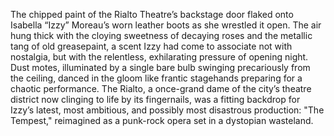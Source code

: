 The chipped paint of the Rialto Theatre’s backstage door flaked onto Isabella “Izzy” Moreau’s worn leather boots as she wrestled it open.  The air hung thick with the cloying sweetness of decaying roses and the metallic tang of old greasepaint, a scent Izzy had come to associate not with nostalgia, but with the relentless, exhilarating pressure of opening night.  Dust motes, illuminated by a single bare bulb swinging precariously from the ceiling, danced in the gloom like frantic stagehands preparing for a chaotic performance.  The Rialto, a once-grand dame of the city’s theatre district now clinging to life by its fingernails, was a fitting backdrop for Izzy’s latest, most ambitious, and possibly most disastrous production:  "The Tempest," reimagined as a punk-rock opera set in a dystopian wasteland.
